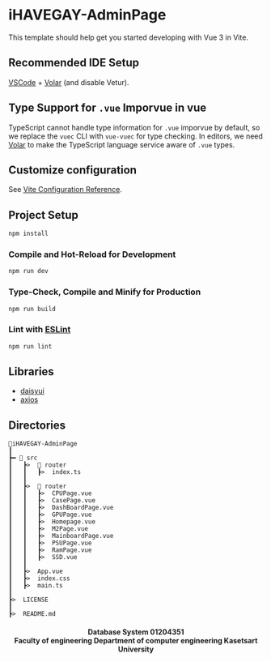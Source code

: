 # iHAVEGAY-AdminPage

This template should help get you started developing with Vue 3 in Vite.

## Recommended IDE Setup

[VSCode](https://code.visualstudio.com/) + [Volar](https://marketplace.visualstudio.com/items?itemName=Vue.volar) (and disable Vetur).

## Type Support for `.vue` Imporvue in vue

TypeScript cannot handle type information for `.vue` imporvue by default, so we replace the `vuec` CLI with `vue-vuec` for type checking. In editors, we need [Volar](https://marketplace.visualstudio.com/items?itemName=Vue.volar) to make the TypeScript language service aware of `.vue` types.

## Customize configuration

See [Vite Configuration Reference](https://vite.dev/config/).

## Project Setup

```sh
npm install
```

### Compile and Hot-Reload for Development

```sh
npm run dev
```

### Type-Check, Compile and Minify for Production

```sh
npm run build
```

### Lint with [ESLint](https://eslint.org/)

```sh
npm run lint
```

## Libraries

- [daisyui](https://daisyui.com/docs/install/)
- [axios](https://github.com/axios/axios)



## Directories
```
📱iHAVEGAY-AdminPage
┃
┣━ 📁 src
┃   ┣>  📁 router
┃   ┃   ┣>  index.ts
┃   ┃
┃   ┣>  📁 router
┃   ┃   ┣>  CPUPage.vue
┃   ┃   ┣>  CasePage.vue
┃   ┃   ┣>  DashBoardPage.vue
┃   ┃   ┣>  GPUPage.vue
┃   ┃   ┣>  Homepage.vue
┃   ┃   ┣>  M2Page.vue
┃   ┃   ┣>  MainboardPage.vue
┃   ┃   ┣>  PSUPage.vue
┃   ┃   ┣>  RamPage.vue
┃   ┃   ┣>  SSD.vue
┃   ┃
┃   ┣>  App.vue
┃   ┣>  index.css
┃   ┣>  main.ts
┃
┣>  LICENSE
┃
┣>  README.md
```

<h4 align="center">Database System 01204351 <br> Faculty of engineering  Department of computer engineering Kasetsart University</h4>
